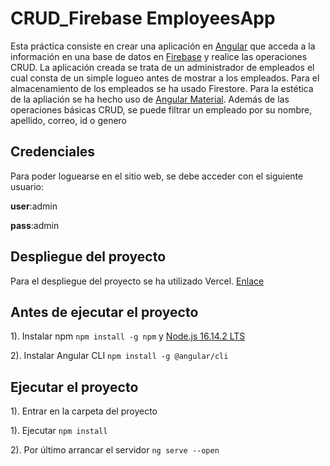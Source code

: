 # CRUD_Firebase EmployeesApp

Esta práctica consiste en crear una aplicación en [Angular](https://angular.io/) que acceda a la información en una base de datos en [Firebase](https://firebase.google.com/) y realice las operaciones CRUD. La aplicación creada se trata de un administrador de empleados el cual consta de un simple logueo antes de mostrar a los empleados. 
Para el almacenamiento de los empleados se ha usado Firestore.
Para la estética de la apliación se ha hecho uso de [Angular Material](https://material.angular.io/).
Además de las operaciones básicas CRUD, se puede filtrar un empleado por su nombre, apellido, correo, id o genero

## Credenciales
Para poder loguearse en el sitio web, se debe acceder con el siguiente usuario:

**user**:admin 

**pass**:admin

## Despliegue del proyecto

Para el despliegue del proyecto se ha utilizado Vercel. [Enlace](https://employees-app-five.vercel.app/)

## Antes de ejecutar el proyecto

1). Instalar npm `npm install -g npm` y [Node.js 16.14.2 LTS](https://nodejs.org/es/download/)

2). Instalar Angular CLI `npm install -g @angular/cli`

## Ejecutar el proyecto

1). Entrar en la carpeta del proyecto

1). Ejecutar `npm install`

2). Por último arrancar el servidor `ng serve --open`
